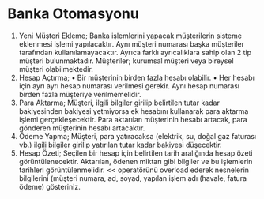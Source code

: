 # Banka Otomasyonu
1. Yeni Müşteri Ekleme; Banka işlemlerini yapacak müşterilerin sisteme eklenmesi işlemi yapılacaktır. Aynı müşteri numarası başka müşteriler tarafından kullanılamayacaktır. Ayrıca farklı ayrıcalıklara sahip olan 2 tip müşteri bulunmaktadır. Müşteriler; kurumsal müşteri veya bireysel müşteri olabilmektedir.
2. Hesap Açtırma;
• Bir müşterinin birden fazla hesabı olabilir.
• Her hesabı için ayrı ayrı hesap numarası verilmesi gerekir. Aynı hesap numarası birden fazla müşteriye verilmemelidir.
3. Para Aktarma; Müşteri, ilgili bilgiler girilip belirtilen tutar kadar bakiyesinden bakiyesi yetmiyorsa ek hesabını kullanarak para aktarma işlemi gerçekleşecektir. Para aktarılan müşterinin hesabı artacak, para gönderen müşterinin hesabı artacaktır.
4. Ödeme Yapma; Müşteri, para yatıracaksa (elektrik, su, doğal gaz faturası vb.) ilgili bilgiler girilip yatırılan tutar kadar bakiyesi düşecektir.
7. Hesap Özeti; Seçilen bir hesap için belirtilen tarih aralığında hesap özeti görüntülenecektir. Aktarılan, ödenen miktarı gibi bilgiler ve bu işlemlerin tarihleri görüntülenmelidir. << operatörünü overload ederek nesnelerin bilgilerini (müşteri numara, ad, soyad, yapılan işlem adı (havale, fatura ödeme) gösteriniz.
